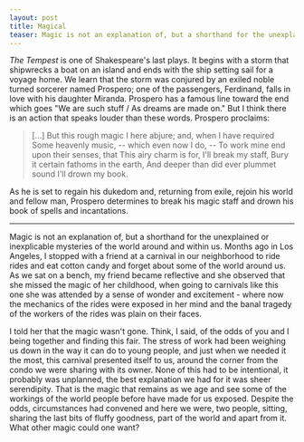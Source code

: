 ```yaml
---
layout: post
title: Magical
teaser: Magic is not an explanation of, but a shorthand for the unexplained or inexplicable mysteries of the world around and within us.
---
```


<cite>The Tempest</cite> is one of Shakespeare's last plays. It begins with a storm that shipwrecks a boat on an island and ends with the ship setting sail for a voyage home. We learn that the storm was conjured by an exiled noble turned sorcerer named Prospero; one of the passengers, Ferdinand, falls in love with his daughter Miranda. Prospero has a famous line toward the end which goes "We are such stuff / As dreams are made on." But I think there is an action that speaks louder than these words. Prospero proclaims:

> \[...\] But this rough magic
> I here abjure; and, when I have required
> Some heavenly music, -- which even now I do, --
> To work mine end upon their senses, that
> This airy charm is for, I'll break my staff,
> Bury it certain fathoms in the earth,
> And deeper than did ever plummet sound
> I'll drown my book.

As he is set to regain his dukedom and, returning from exile, rejoin his world and fellow man, Prospero determines to break his magic staff and drown his book of spells and incantations.

<hr />
Magic is not an explanation of, but a shorthand for the unexplained or inexplicable mysteries of the world around and within us. Months ago in Los Angeles, I stopped with a friend at a carnival in our neighborhood to ride rides and eat cotton candy and forget about some of the world around us. As we sat on a bench, my friend became reflective and she observed that she missed the magic of her childhood, when going to carnivals like this one she was attended by a sense of wonder and excitement - where now the mechanics of the rides were exposed in her mind and the banal tragedy of the workers of the rides was plain on their faces.

I told her that the magic wasn't gone. Think, I said, of the odds of you and I being together and finding this fair. The stress of work had been weighing us down in the way it can do to young people, and just when we needed it the most, this carnival presented itself to us, around the corner from the condo we were sharing with its owner. None of this had to be intentional, it probably was unplanned, the best explanation we had for it was sheer serendipity. That is the magic that remains as we age and see some of the workings of the world people before have made for us exposed. Despite the odds, circumstances had convened and here we were, two people, sitting, sharing the last bits of fluffy goodness, part of the world and apart from it. What other magic could one want?
